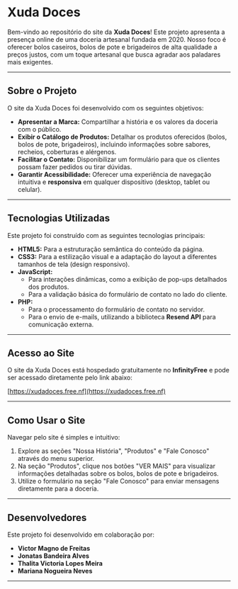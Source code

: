# Xuda Doces

Bem-vindo ao repositório do site da **Xuda Doces**! Este projeto apresenta a presença online de uma doceria artesanal fundada em 2020. Nosso foco é oferecer bolos caseiros, bolos de pote e brigadeiros de alta qualidade a preços justos, com um toque artesanal que busca agradar aos paladares mais exigentes.

---

## Sobre o Projeto

O site da Xuda Doces foi desenvolvido com os seguintes objetivos:

* **Apresentar a Marca:** Compartilhar a história e os valores da doceria com o público.
* **Exibir o Catálogo de Produtos:** Detalhar os produtos oferecidos (bolos, bolos de pote, brigadeiros), incluindo informações sobre sabores, recheios, coberturas e alérgenos.
* **Facilitar o Contato:** Disponibilizar um formulário para que os clientes possam fazer pedidos ou tirar dúvidas.
* **Garantir Acessibilidade:** Oferecer uma experiência de navegação intuitiva e **responsiva** em qualquer dispositivo (desktop, tablet ou celular).

---

## Tecnologias Utilizadas

Este projeto foi construído com as seguintes tecnologias principais:

* **HTML5:** Para a estruturação semântica do conteúdo da página.
* **CSS3:** Para a estilização visual e a adaptação do layout a diferentes tamanhos de tela (design responsivo).
* **JavaScript:**
    * Para interações dinâmicas, como a exibição de pop-ups detalhados dos produtos.
    * Para a validação básica do formulário de contato no lado do cliente.
* **PHP:**
    * Para o processamento do formulário de contato no servidor.
    * Para o envio de e-mails, utilizando a biblioteca **Resend API** para comunicação externa.

---

## Acesso ao Site

O site da Xuda Doces está hospedado gratuitamente no **InfinityFree** e pode ser acessado diretamente pelo link abaixo:

[https://xudadoces.free.nf](https://xudadoces.free.nf)

---

## Como Usar o Site

Navegar pelo site é simples e intuitivo:

1.  Explore as seções "Nossa História", "Produtos" e "Fale Conosco" através do menu superior.
2.  Na seção "Produtos", clique nos botões "VER MAIS" para visualizar informações detalhadas sobre os bolos, bolos de pote e brigadeiros.
3.  Utilize o formulário na seção "Fale Conosco" para enviar mensagens diretamente para a doceria.

---



## Desenvolvedores

Este projeto foi desenvolvido em colaboração por:

* **Victor Magno de Freitas**
* **Jonatas Bandeira Alves**
* **Thalita Victoria Lopes Meira**
* **Mariana Nogueira Neves**

---
